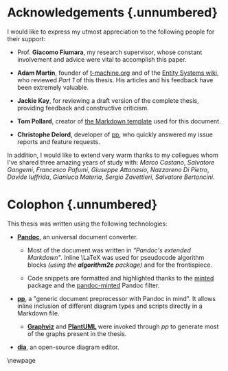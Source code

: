 


# Acknowledgements {.unnumbered}

I would like to express my utmost appreciation to the following people for their support:

* Prof. **Giacomo Fiumara**, my research supervisor, whose constant involvement and advice were vital to accomplish this paper.

* **Adam Martin**, founder of [t-machine.org](http://t-machine.org/) and of the [Entity Systems wiki](http://entity-systems.wikidot.com/), who reviewed *Part 1* of this thesis. His articles and his feedback have been extremely valuable.

* **Jackie Kay**, for reviewing a draft version of the complete thesis, providing feedback and constructive criticism.

* **Tom Pollard**, creator of [the Markdown template](https://github.com/tompollard/phd_thesis_markdown) used for this document.

* **Christophe Delord**, developer of [pp](https://github.com/CDSoft/pp), who quickly answered my issue reports and feature requests.

In addition, I would like to extend very warm thanks to my collegues whom I've shared three amazing years of study with: *Marco Castano*, *Salvatore Gangemi*, *Francesco Pafumi*, *Giuseppe Attanasio*, *Nazzareno Di Pietro*, *Davide Iuffrida*, *Gianluca Materia*, *Sergio Zavettieri*, *Salvatore Bertoncini*.

# Colophon {.unnumbered}

This thesis was written using the following technologies:

* [**Pandoc**](http://pandoc.org/), an universal document converter. 

    * Most of the document was written in *"Pandoc's extended Markdown"*. Inline \LaTeX was used for pseudocode algorithm blocks *(using the **algorithm2e** package)* and for the frontispiece.

    * Code snippets are formatted and highlighted thanks to the [minted](https://github.com/gpoore/minted) package and the [pandoc-minted](https://github.com/nick-ulle/pandoc-minted) Pandoc filter.

* [**pp**](https://github.com/CDSoft/pp), a "generic document preprocessor with Pandoc in mind". It allows inline inclusion of different diagram types and scripts directly in a Markdown file.

    * [**Graphviz**](http://www.graphviz.org) and [**PlantUML**](http://plantuml.com/) were invoked through *pp* to generate most of the graphs present in the thesis.

* [**dia**](http://dia-installer.de/), an open-source diagram editor.



\newpage




